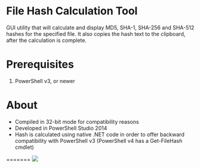 File Hash Calculation Tool
============

GUI utility that will calculate and display MD5, SHA-1, SHA-256 and SHA-512 hashes for the specified file. It also copies the hash text to the clipboard, after the calculation is complete.


Prerequisites
============
1. PowerShell v3, or newer


About
============
- Compiled in 32-bit mode for compatibility reasons
- Developed in PowerShell Studio 2014
- Hash is calculated using native .NET code in order to offer backward compatibility with PowerShell v3 (PowerShell v4 has a Get-FileHash cmdlet)

=======
![](https://github.com/vScripter/FileHashTool/raw/master/FileHashTool_Demo.gif)
